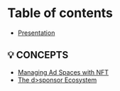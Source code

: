 # Table of contents

* [Presentation](README.md)

## 💡 CONCEPTS

* [Managing Ad Spaces with NFT](concepts/managing-ad-spaces-with-nft.md)
* [The d>sponsor Ecosystem](concepts/the-d-greater-than-sponsor-ecosystem.md)

